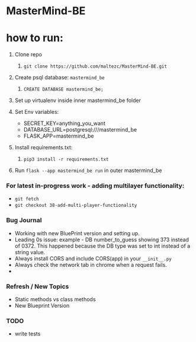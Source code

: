 # MasterMind-BE


# how to run: 
1) Clone repo
   1) `git clone https://github.com/maltezc/MasterMind-BE.git`
2) Create psql database: `mastermind_be`
   1) `CREATE DATABASE mastermind_be;`
3) Set up virtualenv inside inner mastermind_be folder
4) Set Env variables: 
   - SECRET_KEY=anything_you_want
   - DATABASE_URL=postgresql:///mastermind_be
   - FLASK_APP=mastermind_be
   
5) Install requirements.txt: 
   1) `pip3 install -r requirements.txt `
6) Run `flask --app mastermind_be run` in outer mastermind_be

### For latest in-progress work - adding multilayer functionality: 
   - `git fetch`
   - `git checkout 38-add-multi-player-functionality `

### Bug Journal
- Working with new BluePrint version and setting up.
- Leading 0s issue: example - DB number_to_guess showing 373 instead of 0372. This happened because the DB type was set to int instead of a string value.
- Always install CORS and include CORS(app) in your `__init__.py`
- Always check the network tab in chrome when a request fails.
- 

### Refresh / New Topics
- Static methods vs class methods
- New Blueprint Version

### TODO
- write tests